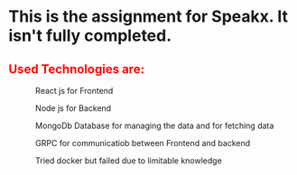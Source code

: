 <h1>This is the assignment for Speakx.
It isn't fully completed.
</h1>

<h2 style="color:red">
  Used Technologies are:
</h2>
<ol>
  <ul>React js for Frontend</ul>
  <ul>Node js for Backend</ul>
  <ul>MongoDb Database for managing the data and for fetching data</ul>
  <ul>GRPC for communicatiob between Frontend and backend</ul>
  <ul>Tried docker but failed due to limitable knowledge</ul>

</ol

